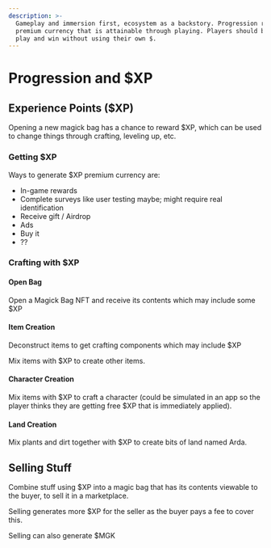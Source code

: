```yaml
---
description: >-
  Gameplay and immersion first, ecosystem as a backstory. Progression runs on a
  premium currency that is attainable through playing. Players should be able to
  play and win without using their own $.
---
```


# Progression and $XP

## Experience Points ($XP)

Opening a new magick bag has a chance to reward $XP, which can be used to change things through crafting, leveling up, etc.

### Getting $XP

Ways to generate $XP premium currency are:



* In-game rewards
* Complete surveys like user testing maybe; might require real identification
* Receive gift / Airdrop
* Ads
* Buy it
* ??

### Crafting with $XP

#### Open Bag

Open a Magick Bag NFT and receive its contents which may include some $XP

#### Item Creation

Deconstruct items to get crafting components which may include $XP

Mix items with $XP to create other items.

#### Character Creation

Mix items with $XP to craft a character (could be simulated in an app so the player thinks they are getting free $XP that is immediately applied).

#### Land Creation

Mix plants and dirt together with $XP to create bits of land named Arda.

## Selling Stuff

Combine stuff using $XP into a magic bag that has its contents viewable to the buyer, to sell it in a marketplace.&#x20;

Selling generates more $XP for the seller as the buyer pays a fee to cover this.

Selling can also generate $MGK
